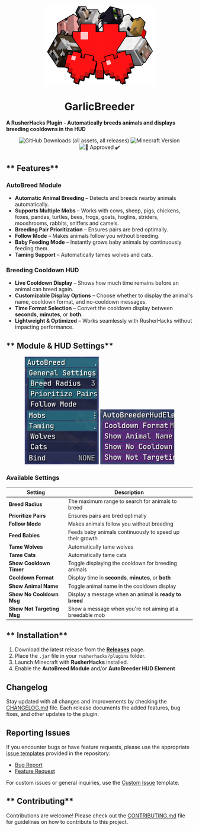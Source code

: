 <p align="center">
    <img src="assets/GarlicBreeder.png" alt="AutoBreeder HUD Preview" width="300">
</p>

<h1 align="center">GarlicBreeder</h1>

**A RusherHacks Plugin - Automatically breeds animals and displays breeding cooldowns in the HUD**

<p align="center">
  <img src="https://img.shields.io/github/downloads/GarlicRot/GarlicBreeder/total?label=Downloads" alt="GitHub Downloads (all assets, all releases)">
  <img src="https://img.shields.io/badge/Minecraft-1.20.1 -  1.21.4-62b47a?style=flat&logo=minecraft&logoColor=white" alt="Minecraft Version">
  <img src="https://img.shields.io/badge/%F0%9F%A7%84-Approved%20%E2%9C%94%EF%B8%8F-blue?style=flat" alt="🧄 Approved ✔️">
</p>

## ** Features**

### **AutoBreed Module**

- **Automatic Animal Breeding** – Detects and breeds nearby animals automatically.
- **Supports Multiple Mobs** – Works with cows, sheep, pigs, chickens, foxes, pandas, turtles, bees, frogs, goats, hoglins, striders, mooshrooms, rabbits, sniffers and camels.
- **Breeding Pair Prioritization** – Ensures pairs are bred optimally.
- **Follow Mode** – Makes animals follow you without breeding.
- **Baby Feeding Mode** – Instantly grows baby animals by continuously feeding them.
- **Taming Support** – Automatically tames wolves and cats.

### **Breeding Cooldown HUD**

- **Live Cooldown Display** – Shows how much time remains before an animal can breed again.
- **Customizable Display Options** – Choose whether to display the animal's name, cooldown format, and no-cooldown messages.
- **Time Format Selection** – Convert the cooldown display between **seconds**, **minutes**, or **both**.
- **Lightweight & Optimized** – Works seamlessly with RusherHacks without impacting performance.

## ** Module & HUD Settings**

<p align="center">
    <img src="assets/ModuleSettings.png" alt="AutoBreeder Module Settings" width="200">
    <img src="assets/HudElement.png" alt="Breeding Cooldown HUD" width="200">
</p>

### **Available Settings**

| Setting                    | Description                                              |
| -------------------------- | -------------------------------------------------------- |
| **Breed Radius**           | The maximum range to search for animals to breed         |
| **Prioritize Pairs**       | Ensures pairs are bred optimally                         |
| **Follow Mode**            | Makes animals follow you without breeding                |
| **Feed Babies**            | Feeds baby animals continuously to speed up their growth |
| **Tame Wolves**            | Automatically tame wolves                                |
| **Tame Cats**              | Automatically tame cats                                  |
| **Show Cooldown Timer**    | Toggle displaying the cooldown for breeding animals      |
| **Cooldown Format**        | Display time in **seconds**, **minutes**, or **both**    |
| **Show Animal Name**       | Toggle animal name in the cooldown display               |
| **Show No Cooldown Msg**   | Display a message when an animal is **ready to breed**   |
| **Show Not Targeting Msg** | Show a message when you're not aiming at a breedable mob |

## ** Installation**

1. Download the latest release from the **[Releases](https://github.com/GarlicRot/GarlicBreeder/releases)** page.
2. Place the `.jar` file in your `rusherhacks/plugins` folder.
3. Launch Minecraft with **RusherHacks** installed.
4. Enable the **AutoBreed Module** and/or **AutoBreeder HUD Element**

## Changelog

Stay updated with all changes and improvements by checking the [CHANGELOG.md](CHANGELOG.md) file. Each release documents the added features, bug fixes, and other updates to the plugin.

## Reporting Issues

If you encounter bugs or have feature requests, please use the appropriate [issue templates](https://github.com/GarlicRot/GarlicBreeder/issues/new/choose) provided in the repository:

- [Bug Report](https://github.com/GarlicRot/GarlicBreeder/issues/new?template=bug_report.md)  
- [Feature Request](https://github.com/GarlicRot/GarlicBreeder/issues/new?template=feature_request.md)

For custom issues or general inquiries, use the [Custom Issue](https://github.com/GarlicRot/GarlicBreeder/issues/new?template=custom_issue.md) template.

## ** Contributing**

Contributions are welcome! Please check out the [CONTRIBUTING.md](CONTRIBUTING.md) file for guidelines on how to contribute to this project.
